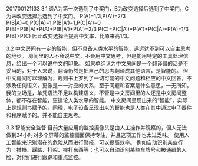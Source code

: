 201700121133
3.1 设A为第一次选到了中奖门，B为改变选择后选到了中奖门，C为未改变选择后选到了中奖门。
P(A)=1/3,P(A')=2/3
P(B|A)=0,P(C|A)=1,P(B|A')=1,P(C|A')=0
P(B)=P(B|A)*P(A)+P(B|A')*P(A')=2/3
P(C)=P(C|A')*P(A')+P(C|A)*P(A)=1/3
P(B)>P(C)
因此改变选择会提高中奖率，比原来高1/3。

3.2 中文房间有一定的智能，但不具备人类水平的智能，远远达不到可以自主思考的地步。
房间里的人不会说中文，不会用中文思考，但是能用特定的工具处理信息，给出一个可以说中文的印象。
如果单纯认为中文房间是一个翻译器的话是不妥当的，对于人来说，翻译仍然是把自己的思考翻译成其他语言，是智能的。
但中文房间可以理解为，规则书上罗列了一切可能的中文问题和相应的中文回答，不涉及任何语义，更像是一一对应的关系，至于问题和答案是什么意思，一无所知。
我的立场是，单凭语法不足以构建语义，不管是中文房间里的人还是中文房间整体，都不存在智能，更遑论人类水平的智能。
中文房间呈现出来的“智能”，实际上是规则书赋予的。同理，电子设备呈现出来的智能也是人类在其中通过电子器件和程序赋予的。并不能自主思考。

3.3 智能安全监督
目前大量应用的监控摄像头是由人工操作并观察的，但人无法做到24小时对多个屏幕的监控画面保持专注，并且这项工作也太过乏味。
使用人工智能来识别潜在的危险从而进行警报，可以提高效率。
例如自动识别某些行为：推搡、踩踏、打架、摔打东西等；也可以自动识别某些车牌号和被通缉的人脸，对他们进行跟踪和重点监控。
